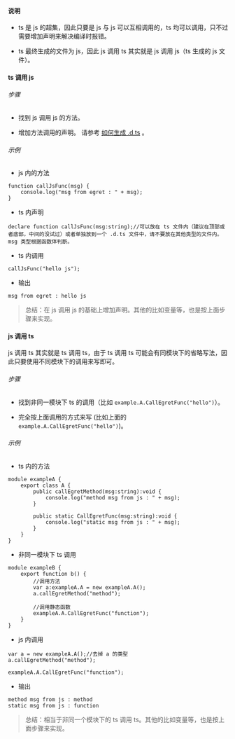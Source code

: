 
#### 说明

* ts 是 js 的超集，因此只要是 js 与 js 可以互相调用的，ts 均可以调用，只不过需要增加声明来解决编译时报错。

* ts 最终生成的文件为 js，因此 js 调用 ts 其实就是 js 调用 js（ts 生成的 js 文件）。

#### ts 调用 js

###### 步骤

* 找到 js 调用 js 的方法。

* 增加方法调用的声明。 请参考 [如何生成 .d.ts](../../../extension/threes/dts/README.md) 。

###### 示例

* js 内的方法

~~~
function callJsFunc(msg) {
	console.log("msg from egret : " + msg);
}
~~~

* ts 内声明

~~~
declare function callJsFunc(msg:string);//可以放在 ts 文件内（建议在顶部或者底部，中间的没试过）或者单独放到一个 .d.ts 文件中，请不要放在其他类型的文件内。msg 类型根据函数体判断。
~~~

* ts 内调用

~~~
callJsFunc("hello js");
~~~

* 输出

~~~
msg from egret : hello js
~~~


> 总结：在 js 调用 js 的基础上增加声明。其他的比如变量等，也是按上面步骤来实现。


#### js 调用 ts

js 调用 ts 其实就是 ts 调用 ts，由于 ts 调用 ts 可能会有同模块下的省略写法，因此只要使用不同模块下的调用来写即可。

###### 步骤

* 找到非同一模块下 ts 的调用（比如  ```example.A.CallEgretFunc("hello")```）。

* 完全按上面调用的方式来写 (比如上面的 ```example.A.CallEgretFunc("hello")```)。

###### 示例

* ts 内的方法

~~~
module exampleA {
    export class A {
        public callEgretMethod(msg:string):void {
            console.log("method msg from js : " + msg);
        }

        public static CallEgretFunc(msg:string):void {
            console.log("static msg from js : " + msg);
        }
    }
}
~~~


* 非同一模块下 ts 调用

~~~
module exampleB {
    export function b() {
    	//调用方法
    	var a:exampleA.A = new exampleA.A();
    	a.callEgretMethod("method");
    	
    	//调用静态函数
    	exampleA.A.CallEgretFunc("function");
    }
}
~~~



* js 内调用

~~~
var a = new exampleA.A();//去掉 a 的类型
a.callEgretMethod("method");

exampleA.A.CallEgretFunc("function");
~~~

* 输出

~~~
method msg from js : method
static msg from js : function
~~~

> 总结：相当于非同一个模块下的 ts 调用 ts。其他的比如变量等，也是按上面步骤来实现。

